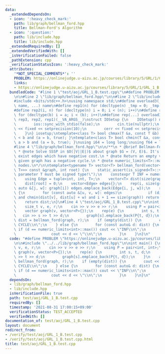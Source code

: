 ```yaml
---
data:
  _extendedDependsOn:
  - icon: ':heavy_check_mark:'
    path: lib/graph/bellman_ford.hpp
    title: Bellman-Ford's Algorithm
  - icon: ':question:'
    path: lib/include.hpp
    title: lib/include.hpp
  _extendedRequiredBy: []
  _extendedVerifiedWith: []
  _isVerificationFailed: false
  _pathExtension: cpp
  _verificationStatusIcon: ':heavy_check_mark:'
  attributes:
    '*NOT_SPECIAL_COMMENTS*': ''
    PROBLEM: https://onlinejudge.u-aizu.ac.jp/courses/library/5/GRL/1/GRL_1_B
    links:
    - https://onlinejudge.u-aizu.ac.jp/courses/library/5/GRL/1/GRL_1_B
  bundledCode: "#line 1 \"test/aoj/GRL_1_B.test.cpp\"\n#define PROBLEM \"https://onlinejudge.u-aizu.ac.jp/courses/library/5/GRL/1/GRL_1_B\"\
    \n\n#line 2 \"lib/graph/bellman_ford.hpp\"\n\n#line 2 \"lib/include.hpp\"\n\n\
    #include <bits/stdc++.h>\nusing namespace std;\n#define overload3(_1, _2, _3,\
    \ name, ...) name\n#define rep1(n) for (decltype(n) _tmp = 0; _tmp < (n); _tmp++)\n\
    #define rep2(i, n) for (decltype(n) i = 0; i < (n); i++)\n#define rep3(i, a, b)\
    \ for (decltype(b) i = a; i < (b); i++)\n#define rep(...) overload3(__VA_ARGS__,\
    \ rep3, rep2, rep1)(__VA_ARGS__)\nstruct IOSetup {\n    IOSetup() noexcept {\n\
    \        ios::sync_with_stdio(false);\n        cin.tie(nullptr);\n        cout\
    \ << fixed << setprecision(10);\n        cerr << fixed << setprecision(10);\n\
    \    }\n} iosetup;\ntemplate<class T> bool chmax(T &a, const T &b) { return a\
    \ < b and (a = b, true); }\ntemplate<class T> bool chmin(T &a, const T &b) { return\
    \ a > b and (a = b, true); }\nusing i64 = long long;\nusing f64 = long double;\n\
    #line 4 \"lib/graph/bellman_ford.hpp\"\n\n/**\n * @brief Bellman-Ford's Algorithm\n\
    \ * @note Solve SSSP in $O(|V||E|)$ about graph $G = (V, E)$. It's accepted to\
    \ exist edges which have negative cost.\n * @nate Return an empty vector when\
    \ given graph has a negative cycle.\n * @note numeric_limits<T>::max() for unreachable\
    \ nodes.\n*/\n\ntemplate<typename T> vector<T> bellman_ford(vector<vector<pair<int,\
    \ T>>> const &graph, int root) {\n    static_assert(is_signed<T>::value, \"template\
    \ parameter T must be signed type!\");\n    constexpr T INF = numeric_limits<T>::max();\n\
    \    using Edge = tuple<int, int, T>;\n    vector<T> dist(size(graph), INF);\n\
    \    dist[root] = 0;\n    vector<Edge> edges{};\n    rep(i, size(graph)) for (const\
    \ auto &[j, w]: graph[i]) edges.emplace_back(Edge{i, j, w});\n    rep(i, size(graph))\
    \ {\n        for (const auto &[u, v, w]: edges)\n            if (dist[u] != INF\
    \ and chmin(dist[v], dist[u] + w) and i + 1 == size(graph)) return {};\n    }\n\
    \    return dist;\n}\n#line 4 \"test/aoj/GRL_1_B.test.cpp\"\n\nint main() {\n\
    \    size_t v, e, r;\n    cin >> v >> e >> r;\n    using P = pair<int, int>;\n\
    \    vector graph(v, vector<P>{});\n    rep(e) {\n        int s, t, d;\n     \
    \   cin >> s >> t >> d;\n        graph[s].emplace_back(P{t, d});\n    }\n    auto\
    \ dist = bellman_ford(graph, r);\n    if (empty(dist)) {\n        cout << \"NEGATIVE\
    \ CYCLE\\n\";\n    } else {\n        for (const auto& d: dist) {\n           \
    \ if (d == numeric_limits<int>::max()) cout << \"INF\\n\";\n            else\n\
    \                cout << d << \"\\n\";\n        }\n    }\n}\n"
  code: "#define PROBLEM \"https://onlinejudge.u-aizu.ac.jp/courses/library/5/GRL/1/GRL_1_B\"\
    \n\n#include \"../../lib/graph/bellman_ford.hpp\"\n\nint main() {\n    size_t\
    \ v, e, r;\n    cin >> v >> e >> r;\n    using P = pair<int, int>;\n    vector\
    \ graph(v, vector<P>{});\n    rep(e) {\n        int s, t, d;\n        cin >> s\
    \ >> t >> d;\n        graph[s].emplace_back(P{t, d});\n    }\n    auto dist =\
    \ bellman_ford(graph, r);\n    if (empty(dist)) {\n        cout << \"NEGATIVE\
    \ CYCLE\\n\";\n    } else {\n        for (const auto& d: dist) {\n           \
    \ if (d == numeric_limits<int>::max()) cout << \"INF\\n\";\n            else\n\
    \                cout << d << \"\\n\";\n        }\n    }\n}\n"
  dependsOn:
  - lib/graph/bellman_ford.hpp
  - lib/include.hpp
  isVerificationFile: true
  path: test/aoj/GRL_1_B.test.cpp
  requiredBy: []
  timestamp: '2021-08-31 17:00:15+09:00'
  verificationStatus: TEST_ACCEPTED
  verifiedWith: []
documentation_of: test/aoj/GRL_1_B.test.cpp
layout: document
redirect_from:
- /verify/test/aoj/GRL_1_B.test.cpp
- /verify/test/aoj/GRL_1_B.test.cpp.html
title: test/aoj/GRL_1_B.test.cpp
---
```

